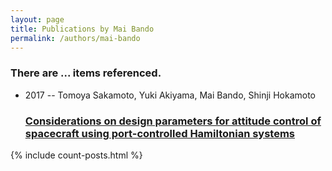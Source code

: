 ```yaml
---
layout: page
title: Publications by Mai Bando
permalink: /authors/mai-bando
---
```


<h3 id="number-posts">There are ... items referenced.</h3>
<ul class="post-list">
<li><span class='post-meta'>2017 -- Tomoya Sakamoto, Yuki Akiyama, Mai Bando, Shinji Hokamoto</span><h3><a class='post-link' href="{{ site.baseurl }}/considerations-on-design-parameters-for-attitude-control-of-spacecraft-using-port-controlled-hamiltonian-systems">Considerations on design parameters for attitude control of spacecraft using port-controlled Hamiltonian systems</a></h3></li>

</ul>
{% include count-posts.html %}
